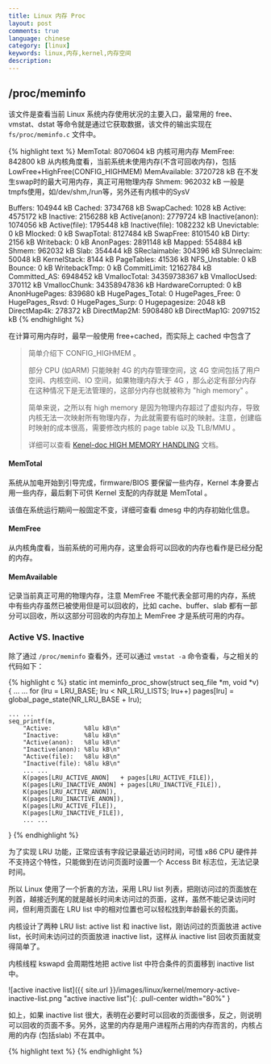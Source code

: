 ```yaml
---
title: Linux 内存 Proc
layout: post
comments: true
language: chinese
category: [linux]
keywords: linux,内存,kernel,内存空间
description:
---
```


<!-- more -->

## /proc/meminfo

该文件是查看当前 Linux 系统内存使用状况的主要入口，最常用的 free、vmstat、dstat 等命令就是通过它获取数据，该文件的输出实现在 ```fs/proc/meminfo.c``` 文件中。

{% highlight text %}
MemTotal:        8070604 kB   内核可用内存
MemFree:          842800 kB   从内核角度看，当前系统未使用内存(不含可回收内存)，包括LowFree+HighFree(CONFIG_HIGHMEM)
MemAvailable:    3720728 kB   在不发生swap时的最大可用内存，真正可用物理内存
Shmem:            962032 kB   一般是tmpfs使用，如/dev/shm,/run等，另外还有内核中的SysV


Buffers:          104944 kB
Cached:          3734768 kB
SwapCached:         1028 kB
Active:          4575172 kB
Inactive:        2156288 kB
Active(anon):    2779724 kB
Inactive(anon):  1074056 kB
Active(file):    1795448 kB
Inactive(file):  1082232 kB
Unevictable:           0 kB
Mlocked:               0 kB
SwapTotal:       8127484 kB
SwapFree:        8101540 kB
Dirty:              2156 kB
Writeback:             0 kB
AnonPages:       2891148 kB
Mapped:           554884 kB
Shmem:            962032 kB
Slab:             354444 kB
SReclaimable:     304396 kB
SUnreclaim:        50048 kB
KernelStack:        8144 kB
PageTables:        41536 kB
NFS_Unstable:          0 kB
Bounce:                0 kB
WritebackTmp:          0 kB
CommitLimit:    12162784 kB
Committed_AS:    6948452 kB
VmallocTotal:   34359738367 kB
VmallocUsed:      370112 kB
VmallocChunk:   34358947836 kB
HardwareCorrupted:     0 kB
AnonHugePages:    839680 kB
HugePages_Total:       0
HugePages_Free:        0
HugePages_Rsvd:        0
HugePages_Surp:        0
Hugepagesize:       2048 kB
DirectMap4k:      278372 kB
DirectMap2M:     5908480 kB
DirectMap1G:     2097152 kB
{% endhighlight %}

在计算可用内存时，最早一般使用 free+cached，而实际上 cached 中包含了

> 简单介绍下 CONFIG_HIGHMEM 。
>
> 部分 CPU (如ARM) 只能映射 4G 的内存管理空间，这 4G 空间包括了用户空间、内核空间、IO 空间，如果物理内存大于 4G ，那么必定有部分内存在这种情况下是无法管理的，这部分内存也就被称为 "high memory" 。
>
> 简单来说，之所以有 high memory 是因为物理内存超过了虚拟内存，导致内核无法一次映射所有物理内存，为此就需要有临时的映射。注意，创建临时映射的成本很高，需要修改内核的 page table 以及 TLB/MMU 。
>
>  详细可以查看 [Kenel-doc HIGH MEMORY HANDLING](https://www.kernel.org/doc/Documentation/vm/highmem.txt) 文档。

#### MemTotal

系统从加电开始到引导完成，firmware/BIOS 要保留一些内存，Kernel 本身要占用一些内存，最后剩下可供 Kernel 支配的内存就是 MemTotal 。

该值在系统运行期间一般固定不变，详细可查看 dmesg 中的内存初始化信息。

#### MemFree

从内核角度看，当前系统的可用内存，这里会将可以回收的内存也看作是已经分配的内存。

#### MemAvailable

记录当前真正可用的物理内存，注意 MemFree 不能代表全部可用的内存，系统中有些内存虽然已被使用但是可以回收的，比如 cache、buffer、slab 都有一部分可以回收，所以这部分可回收的内存加上 MemFree 才是系统可用的内存。

### Active VS. Inactive

除了通过 ```/proc/meminfo``` 查看外，还可以通过 ```vmstat -a``` 命令查看，与之相关的代码如下：

{% highlight c %}
static int meminfo_proc_show(struct seq_file *m, void *v)
{
    ... ...
    for (lru = LRU_BASE; lru < NR_LRU_LISTS; lru++)
        pages[lru] = global_page_state(NR_LRU_BASE + lru);

    ... ...
    seq_printf(m,
        "Active:         %8lu kB\n"
        "Inactive:       %8lu kB\n"
        "Active(anon):   %8lu kB\n"
        "Inactive(anon): %8lu kB\n"
        "Active(file):   %8lu kB\n"
        "Inactive(file): %8lu kB\n"
        ... ...
        K(pages[LRU_ACTIVE_ANON]   + pages[LRU_ACTIVE_FILE]),
        K(pages[LRU_INACTIVE_ANON] + pages[LRU_INACTIVE_FILE]),
        K(pages[LRU_ACTIVE_ANON]),
        K(pages[LRU_INACTIVE_ANON]),
        K(pages[LRU_ACTIVE_FILE]),
        K(pages[LRU_INACTIVE_FILE]),
        ... ...
}
{% endhighlight %}

为了实现 LRU 功能，正常应该有字段记录最近访问时间，可惜 x86 CPU 硬件并不支持这个特性，只能做到在访问页面时设置一个 Access Bit 标志位，无法记录时间。

所以 Linux 使用了一个折衷的方法，采用 LRU list 列表，把刚访问过的页面放在列首，越接近列尾的就是越长时间未访问过的页面，这样，虽然不能记录访问时间，但利用页面在 LRU list 中的相对位置也可以轻松找到年龄最长的页面。

内核设计了两种 LRU list: active list 和 inactive list，刚访问过的页面放进 active list，长时间未访问过的页面放进 inactive list，这样从 inactive list 回收页面就变得简单了。

内核线程 kswapd 会周期性地把 active list 中符合条件的页面移到 inactive list 中。 <!-- ，这项转移工作是由 refill_inactive_zone() 完成的。 -->

![active inactive list]({{ site.url }}/images/linux/kernel/memory-active-inactive-list.png "active inactive list"){: .pull-center width="80%" }

如上，如果 inactive list 很大，表明在必要时可以回收的页面很多，反之，则说明可以回收的页面不多。另外，这里的内存是用户进程所占用的内存而言的，内核占用的内存 (包括slab) 不在其中。

<!--
至于在源代码中看到的ACTIVE_ANON和ACTIVE_FILE，分别表示anonymous pages和file-backed pages。用户进程的内存页分为两种：与文件关联的内存（比如程序文件、数据文件所对应的内存页）和与文件无关的内存（比如进程的堆栈，用malloc申请的内存），前者称为file-backed pages，后者称为anonymous pages。File-backed pages在发生换页(page-in或page-out)时，是从它对应的文件读入或写出；anonymous pages在发生换页时，是对交换区进行读/写操作。
-->

<!--
/proc/meminfo之谜
http://linuxperf.com/?cat=7
-->


{% highlight text %}
{% endhighlight %}
